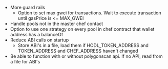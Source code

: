 - More guard rails
  - Option to set max gwei for transactions. Wait to execute transaction until gasPrice is <= MAX_GWEI
- Handle pools not in the master chef contact
- Option to use one strategy on every pool in chef contract that wallet address has a balanceOf
- Reduce ABI calls on startup
  - Store ABI's in a file, load them if HODL_TOKEN_ADDRESS and TOKEN_ADDRESS and CHEF_ADDRESS haven't changed
- Be able to function with or without polygonscan api. If no API, read from a file for ABI's